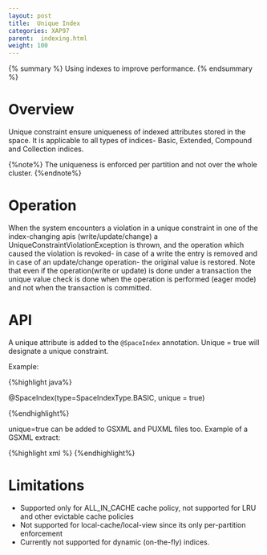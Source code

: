 ```yaml
---
layout: post
title:  Unique Index
categories: XAP97
parent:  indexing.html
weight: 100
---
```



{% summary %} Using indexes to improve performance. {% endsummary %}

# Overview

Unique constraint ensure uniqueness of indexed attributes stored in the space. It is applicable to all types of indices- Basic, Extended, Compound and Collection indices.

{%note%}
The uniqueness is enforced per partition and not over the whole cluster.
{%endnote%}

# Operation

When the system encounters a violation in a unique constraint in one of the index-changing apis (write/update/change) a  UniqueConstraintViolationException is thrown, and the operation which caused the violation is revoked- in case of a write the entry is removed and in case of an update/change operation- the original value is restored.  Note that even if the operation(write or update)  is done under a transaction the unique value check is done when the operation is performed  (eager mode) and not when the transaction is committed.


# API

A unique attribute is added to the `@SpaceIndex` annotation. Unique = true will designate a unique constraint.

Example:

{%highlight java%}

@SpaceIndex(type=SpaceIndexType.BASIC, unique = true)


{%endhighlight%}


unique=true can be added to GSXML and PUXML files too.
Example of a GSXML extract:

{%highlight xml %}
        <property name="field">
            <index type="BASIC" unique="true"/>
        </property>
        <property name="counter">
            <index type="EXTENDED" unique="true"/>
        </property>
{%endhighlight%}

# Limitations

*	Supported only for ALL_IN_CACHE cache policy, not supported for LRU and other evictable cache policies
*	Not supported for local-cache/local-view since its only per-partition enforcement
*	Currently not supported for dynamic (on-the-fly) indices.


